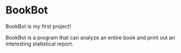 # BookBot

BookBot is my first project!

BookBot is a program that can analyze an entire book and print out an interesting statistical report.
